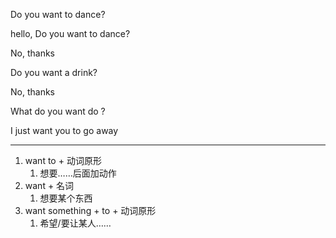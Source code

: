 Do you want to dance?

hello, Do you want to dance?

No, thanks

Do you want a drink?

No, thanks

What do you want do ?

I just want you to go away

---

1. want to + 动词原形
	1. 想要……后面加动作
2. want + 名词
	1. 想要某个东西
3. want something + to + 动词原形  
	1. 希望/要让某人……
